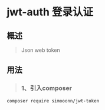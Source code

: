 # jwt-auth 登录认证
## 概述
>Json web token

## 用法

> ### 1、引入composer

```
composer require simooonn/jwt-token
```

